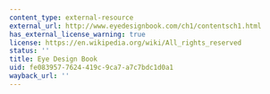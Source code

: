 ```yaml
---
content_type: external-resource
external_url: http://www.eyedesignbook.com/ch1/contentsch1.html
has_external_license_warning: true
license: https://en.wikipedia.org/wiki/All_rights_reserved
status: ''
title: Eye Design Book
uid: fe083957-7624-419c-9ca7-a7c7bdc1d0a1
wayback_url: ''
---
```

